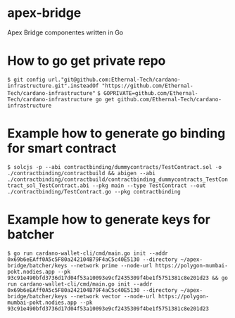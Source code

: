 # apex-bridge
Apex Bridge componentes written in Go

# How to go get private repo
`$ git config url."git@github.com:Ethernal-Tech/cardano-infrastructure.git".insteadOf "https://github.com/Ethernal-Tech/cardano-infrastructure"`
`$ GOPRIVATE=github.com/Ethernal-Tech/cardano-infrastructure go get github.com/Ethernal-Tech/cardano-infrastructure`

# Example how to generate go binding for smart contract
`$ solcjs -p --abi contractbinding/dummycontracts/TestContract.sol -o ./contractbinding/contractbuild && abigen --abi ./contractbinding/contractbuild/contractbinding_dummycontracts_TestContract_sol_TestContract.abi --pkg main --type TestContract --out ./contractbinding/TestContract.go --pkg contractbinding`

# Example how to generate keys for batcher
`$ go run cardano-wallet-cli/cmd/main.go init --addr 0x69b6eEAff0A5c5F80a242104B79F4aC5c40E5130 --directory ~/apex-bridge/batcher/keys --network prime --node-url https://polygon-mumbai-pokt.nodies.app --pk 93c91e490bfd3736d17d04f53a10093e9cf2435309f4be1f5751381c8e201d23 && go run cardano-wallet-cli/cmd/main.go init --addr 0x69b6eEAff0A5c5F80a242104B79F4aC5c40E5130 --directory ~/apex-bridge/batcher/keys --network vector --node-url https://polygon-mumbai-pokt.nodies.app --pk 93c91e490bfd3736d17d04f53a10093e9cf2435309f4be1f5751381c8e201d23`